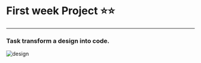 # First week Project ⭐️⭐️
-----------------------------
### Task transform a design into code.


![design](https://user-images.githubusercontent.com/96908140/218544463-dfe47c6e-303b-4d75-b97d-0aae154ef6c2.png)
